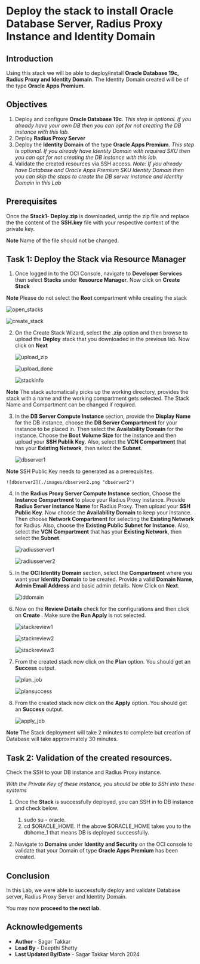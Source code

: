 
# Deploy the stack to install Oracle Database Server, Radius Proxy Instance and Identity Domain

## Introduction

Using this stack we will be able to deploy/install **Oracle Database 19c, Radius Proxy and Identity Domain**. The Identity Domain created will be of the type **Oracle Apps Premium**.


## Objectives

1.	Deploy and configure **Oracle Database 19c**. *This step is optional. If you already have your own DB then you can opt for not creating the DB instance with this lab.*
2. 	Deploy **Radius Proxy Server**
3.	Deploy the **Identity Domain** of the type **Oracle Apps Premium**. *This step is optional. If you already have Identity Domain with required SKU then you can opt for not creating the DB instance with this lab.*
4.	Validate the created resources via SSH access.
*Note: If you already have Database and Oracle Apps Premium SKU Identity Domain then you can skip the steps to create the DB server instance and Identity Domain in this Lab*

## Prerequisites

Once the **Stack1- Deploy.zip** is downloaded, unzip the zip file and replace the the content of the **SSH.key** file  with your respective content of the private key.

**Note** Name of the file should not be changed.

## Task 1: Deploy the Stack via Resource Manager

1. Once logged in to the OCI Console, navigate to **Developer Services** then select **Stacks** under **Resource Manager**. Now click on **Create Stack**

**Note** Please do not select the **Root** compartment while creating the stack

![open_stacks](./images/open_stacks.png "open_stacks")
	
![create_stack](./images/create_stack.png "create_stack")
 
2. On the Create Stack Wizard, select the **.zip** option and then browse to upload the **Deploy** stack that you downloaded in the previous lab. Now click on **Next**

	![upload_zip](./images/upload_zip.png "upload_zip")
	
	![upload_done](./images/upload_done.png "upload_done")
	
	![stackinfo](./images/stackinfo.png "stackinfo")
	
**Note** The stack automatically picks up the working directory, provides the stack with a name and the working compartment gets selected. The Stack Name and Compartment can be changed if required.

3. In the **DB Server Compute Instance** section, provide the **Display Name** for the DB instance, choose the **DB Server Compartment** for your instance to be placed in. Then select the **Availability Domain** for the instance. Choose the **Boot Volume Size** for the instance and then upload your **SSH Publik Key**. Also, select the **VCN Compartment** that has your **Existing Network**, then select the **Subnet**.

	![dbserver1](./images/dbserver1.png "dbserver1")
	
**Note** SSH Public Key needs to generated as a prerequisites.

	![dbserver2](./images/dbserver2.png "dbserver2")	

4. In the **Radius Proxy Server Compute Instance** section, Choose the **Instance Compartment** to place your Radius Proxy instance. Provide **Radius Server Instance Name** for Radius Proxy. Then upload your **SSH Public Key**. Now choose the **Availability Domain** to keep your instance. Then choose **Network Compartment** for selecting the **Existing Network** for Radius. Also, choose the **Existing Public Subnet for Instance**. Also, select the **VCN Compartment** that has your **Existing Network**, then select the **Subnet**.

	![radiusserver1](./images/radiusserver1.png "radiusserver1")
	
	![radiusserver2](./images/radiusserver2.png "radiusserver2")
	
5. In the **OCI Identity Domain** section, select the **Compartment** where you want your **Identity Domain** to be created. Provide a valid **Domain Name**, **Admin Email Address** and basic admin details. Now Click on **Next**. 
	
    ![iddomain](./images/iddomain.png "iddomain")
	
6. Now on the **Review Details** check for the configurations and then click on **Create** . Make sure the **Run Apply** is not selected.

	![stackreview1](./images/stackreview1.png "stackreview1")
	
	![stackreview2](./images/stackreview2.png "stackreview2")
	
	![stackreview3](./images/stackreview3.png "stackreview3")
	
7. From the created stack now click on the **Plan** option. You should get an **Success** output.

	![plan_job](./images/plan_job.png "plan_job")
	
	![plansuccess](./images/plansuccess.png "plansuccess")
	
8. From the created stack now click on the **Apply** option. You should get an **Success** output.	

	![apply_job](./images/apply_job.png "apply_job")

**Note** The Stack deployment will take 2 minutes to complete but creation of Database will take approximately 30 minutes.

## Task 2: Validation of the created resources.

Check the SSH to your DB instance and Radius Proxy instance.

*With the Private Key of these instance, you should be able to SSH into these systems*

1. Once the **Stack** is successfully deployed, you can SSH in to DB instance and check below.
	1. sudo su - oracle.
	2. cd $ORACLE\_HOME. 
If the above $ORACLE\_HOME takes you to the dbhome\_1 that means DB is deployed successfully.

2. Navigate to **Domains** under **Identity and Security** on the OCI console to validate that your Domain of type **Oracle Apps Premium** has been created.

## Conclusion

In this Lab, we were able to successfully deploy and validate Database server, Radius Proxy Server and Identity Domain. 

 You may now **proceed to the next lab.**

## Acknowledgements
* **Author** - Sagar Takkar
* **Lead By** - Deepthi Shetty 
* **Last Updated By/Date** - Sagar Takkar March 2024
